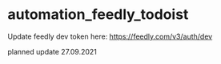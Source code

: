 # automation_feedly_todoist

Update feedly dev token here: https://feedly.com/v3/auth/dev

planned update 27.09.2021
